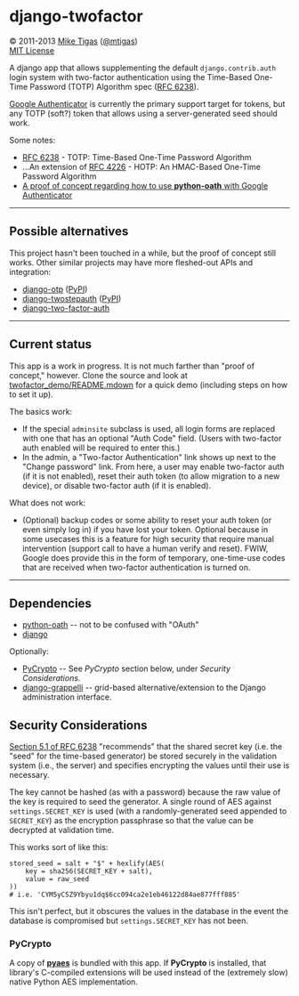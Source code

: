 # django-twofactor

&copy; 2011-2013 [Mike Tigas][miketigas] ([@mtigas](https://twitter.com/mtigas))  
[MIT License][license]

[miketigas]: https://mike.tig.as/
[license]: https://github.com/mtigas/django-twofactor/blob/master/LICENSE

A django app that allows supplementing the default `django.contrib.auth` login
system with two-factor authentication using the Time-Based One-Time Password
(TOTP) Algorithm spec ([RFC 6238][rfc6238]).

[Google Authenticator][goog_auth] is currently the primary support target for
tokens, but any TOTP (soft?) token that allows using a server-generated seed
should work.

[rfc6238]: http://tools.ietf.org/html/rfc6238
[goog_auth]: http://www.google.com/support/accounts/bin/answer.py?answer=1066447

Some notes:

* [RFC 6238][rfc6238] - TOTP: Time-Based One-Time Password Algorithm
* ...An extension of [RFC 4226][rfc4226] - HOTP: An HMAC-Based One-Time
  Password Algorithm
* [A proof of concept regarding how to use **python-oath** with Google Authenticator][poc_link]

[rfc4226]: http://tools.ietf.org/html/rfc4226
[poc_link]: https://gist.github.com/445567d2206a82a4e684

---

## Possible alternatives

This project hasn't been touched in a while, but the proof of concept still works.
Other similar projects may have more fleshed-out APIs and integration:

* [django-otp](https://bitbucket.org/psagers/django-otp) ([PyPI](https://pypi.python.org/pypi/django-otp))
* [django-twostepauth](https://bitbucket.org/cogni/django-twostepauth) ([PyPI](https://pypi.python.org/pypi/django-twostepauth))
* [django-two-factor-auth](https://github.com/Bouke/django-two-factor-auth)

---

## Current status

This app is a work in progress. It is not much farther than "proof of concept,"
however. Clone the source and look at [twofactor_demo/README.mdown](demo_readme)
for a quick demo (including steps on how to set it up).

The basics work:

* If the special `adminsite` subclass is used, all login forms are replaced
  with one that has an optional "Auth Code" field. (Users with two-factor auth
  enabled will be required to enter this.)
* In the admin, a "Two-factor Authentication" link shows up next to the "Change
  password" link. From here, a user may enable two-factor auth (if it is not
  enabled), reset their auth token (to allow migration to a new device), or
  disable two-factor auth (if it is enabled).

What does not work:

* (Optional) backup codes or some ability to reset your auth token (or even
  simply log in) if you have lost your token. Optional because in some usecases
  this is a feature for high security that require manual intervention (support
  call to have a human verify and reset). FWIW, Google does provide this in the
  form of temporary, one-time-use codes that are received when two-factor
  authentication is turned on.

[demo_readme]: https://github.com/mtigas/django-twofactor/tree/master/twofactor_demo

---

## Dependencies

* [python-oath][py_oath] -- not to be confused with "OAuth"
* [django][django]

Optionally:

* [PyCrypto](https://www.dlitz.net/software/pycrypto/) -- See *PyCrypto*
  section below, under *Security Considerations*.
* [django-grappelli](https://github.com/sehmaschine/django-grappelli/) -- grid-based
  alternative/extension to the Django administration interface.

[py_oath]: https://github.com/bdauvergne/python-oath
[django]: https://www.djangoproject.com/


## Security Considerations

[Section 5.1 of RFC 6238](http://tools.ietf.org/html/rfc6238#section-5.1)
"recommends" that the shared secret key (i.e. the "seed" for the time-based
generator) be stored securely in the validation system (i.e., the server) and
specifies encrypting the values until their use is necessary.

The key cannot be hashed (as with a password) because the raw value of the key
is required to seed the generator. A single round of AES against
`settings.SECRET_KEY` is used (with a randomly-generated seed appended to
`SECRET_KEY`) as the encryption passphrase so that the value can be decrypted
at validation time.

This works sort of like this:

    stored_seed = salt + "$" + hexlify(AES(
        key = sha256(SECRET_KEY + salt),
        value = raw_seed
    ))
    # i.e. 'CYM5yCSZ9Ybyu1dq$6cc094ca2e1eb46122d84ae877fff885'

This isn't perfect, but it obscures the values in the database in the event
the database is compromised but `settings.SECRET_KEY` has not been.


### PyCrypto

A copy of [**pyaes**](https://bitbucket.org/intgr/pyaes/wiki/Home) is bundled
with this app. If **PyCrypto** is installed, that library's C-compiled
extensions will be used instead of the (extremely slow) native Python AES
implementation.
